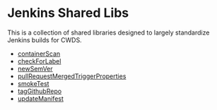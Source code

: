 # Jenkins Shared Libs

This is a collection of shared libraries designed to largely standardize
Jenkins builds for CWDS.

* [containerScan](docs/containerScan.md)
* [checkForLabel](docs/checkForLabel.md)
* [newSemVer](docs/newSemVer.md)
* [pullRequestMergedTriggerProperties](docs/pullRequestMergedTriggerProperties.md)
* [smokeTest](docs/smokeTest.md)
* [tagGithubRepo](docs/tagGithubRepo.md)
* [updateManifest](docs/updateManifest.md)
